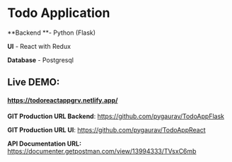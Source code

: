 # Todo Application

**Backend **- 
Python (Flask)

**UI** - 
React with Redux

**Database** - 
Postgresql

## Live DEMO:
#### https://todoreactappgrv.netlify.app/


**GIT Production URL Backend**:
https://github.com/pygaurav/TodoAppFlask

**GIT Production URL UI**: 
https://github.com/pygaurav/TodoAppReact

**API Documentation URL:** https://documenter.getpostman.com/view/13994333/TVsxC6mb
